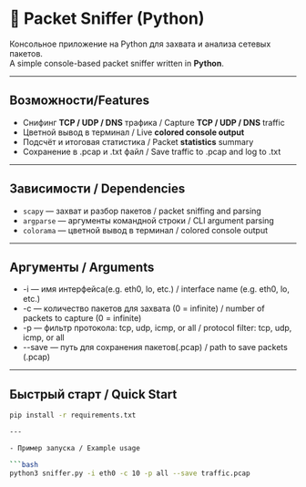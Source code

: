 # 🐍 Packet Sniffer (Python)

Консольное приложение на Python для захвата и анализа сетевых пакетов.  
A simple console-based packet sniffer written in **Python**.

---

## Возможности/Features

- Снифинг **TCP / UDP / DNS** трафика / Capture **TCP / UDP / DNS** traffic
- Цветной вывод в терминал / Live **colored console output**
- Подсчёт и итоговая статистика / Packet **statistics** summary
- Сохранение в .pcap и .txt файл / Save traffic to .pcap and log to .txt

---

## Зависимости / Dependencies

- `scapy` — захват и разбор пакетов / packet sniffing and parsing  
- `argparse` — аргументы командной строки / CLI argument parsing  
- `colorama` — цветной вывод в терминал / colored console output  

---

## Аргументы / Arguments
- -i — имя интерфейса(e.g. eth0, lo, etc.) / interface name (e.g. eth0, lo, etc.)
- -c — количество пакетов для захвата (0 = infinite) / number of packets to capture (0 = infinite)
- -p — фильтр протокола: tcp, udp, icmp, or all / protocol filter: tcp, udp, icmp, or all
- --save — путь для сохранения пакетов(.pcap) / path to save packets (.pcap)

---
##  Быстрый старт / Quick Start

```bash
pip install -r requirements.txt

---

- Пример запуска / Example usage

```bash
python3 sniffer.py -i eth0 -c 10 -p all --save traffic.pcap



